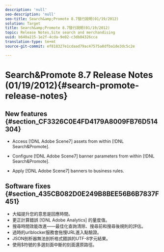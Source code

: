 ```yaml
---
description: 'null'
seo-description: 'null'
seo-title: Search&amp;Promote 8.7發行說明(01/19/2012)
solution: Target
title: Search&amp;Promote 8.7發行說明(01/19/2012)
topic: Release Notes,Site search and merchandising
uuid: b640a215-1e2f-4cda-9e02-c3db04326cca
translation-type: tm+mt
source-git-commit: ef818327e1cdaad79ac47575a8dfba1de3dc5c2e

---
```



# Search&amp;Promote 8.7 Release Notes (01/19/2012){#search-promote-release-notes}

## New features {#section_CF3326C0E4FD4179A8009FB76D514304}

* Access [!DNL Adobe Scene7] assets from within [!DNL Search&Promote].
* Configure [!DNL Adobe Scene7] banner parameters from within [!DNL Search&Promote].

* Apply [!DNL Adobe Scene7] banners to business rules.

## Software fixes {#section_435CB082D0E249B8BEE56B6B7837F451}

* 大幅提升您的意思是回應時間。
* 更正計算錯誤 [!DNL Adobe Analytics] 的量度值。
* 搜尋時間效能改進——最佳化查詢清除、搜尋前和搜尋後規則的評估。
* 過時的urlblocker服務會拖慢URL進入點驗證。
* JSON剖析器無法剖析格式錯誤的UTF-8字元結果。
* 使用$符號的多選刻面中斷的刻面還原路徑。

